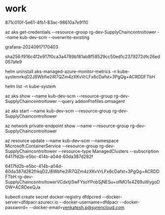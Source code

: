 # work

871c010f-5e61-4fb1-83ac-98610a7e9110

az aks get-credentials --resource-group rg-dev-SupplyChaincontroltower --name kub-dev-scm --overwrite-existing

grafana-20240917170403


sha256:f916c4f2e917f0ca3a4789b181ab8f58529cc50ed1c2379272dfc26ed057afe9

helm uninstall aks-managed-azure-monitor-metrics -n kube-systemrkqD2J8Wbfie2iR7QZm4zXKvVrLFx6cDafst+3PgQg+ACRDDFTbH

helm list -n kube-system

az aks show --name kub-dev-scm --resource-group rg-dev-SupplyChaincontroltower --query addonProfiles.omsagent

az aks start --name kub-dev-scm --resource-group rg-dev-SupplyChaincontroltower

az network private-endpoint show --name <private-endpoint-name> --resource-group rg-dev-SupplyChaincontroltower

az resource update --name kub-dev-scm --namespace Microsoft.ContainerService  --resource-group rg-dev-SupplyChaincontroltower --resource-type ManagedClusters  --subscription 6417fd2b-e5bc-414b-a04d-60da387d282f

6417fd2b-e5bc-414b-a04d-60da387d282frkqD2J8Wbfie2iR7QZm4zXKvVrLFx6cDafst+3PgQg+ACRDDFTbH
rg-dev-SupplyChaincontroltowerVCdxtji5wFYsoYPobSjNESu+ofMO1x4Z69uWygoDOW+ACRDeeQJa


kubectl create secret docker-registry dfdpcred --docker-server=dfdpacr.azurecr.io --docker-username=dfdpacr --docker-password= --docker-email=venkatesh.p@syrencloud.com



